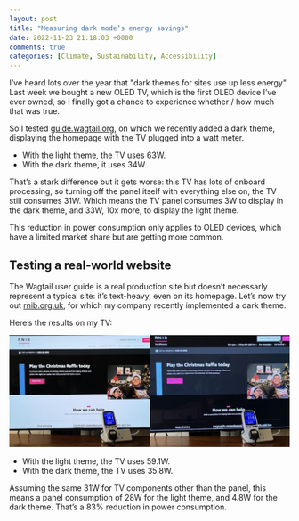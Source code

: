 ```yaml
---
layout: post
title: "Measuring dark mode’s energy savings"
date: 2022-11-23 21:18:03 +0000
comments: true
categories: [Climate, Sustainability, Accessibility]
---
```


I’ve heard lots over the year that "dark themes for sites use up less energy". Last week we bought a new OLED TV, which is the first OLED device I’ve ever owned, so I finally got a chance to experience whether / how much that was true.

<!-- more -->

So I tested [guide.wagtail.org](https://guide.wagtail.org/en-latest/), on which we recently added a dark theme, displaying the homepage with the TV plugged into a watt meter.

- With the light theme, the TV uses 63W.
- With the dark theme, it uses 34W.

That’s a stark difference but it gets worse: this TV has lots of onboard processing, so turning off the panel itself with everything else on, the TV still consumes 31W. Which means the TV panel consumes 3W to display in the dark theme, and 33W, 10x more, to display the light theme.

This reduction in power consumption only applies to OLED devices, which have a limited market share but are getting more common.

## Testing a real-world website

The Wagtail user guide is a real production site but doesn’t necessarly represent a typical site: it’s text-heavy, even on its homepage. Let’s now try out [rnib.org.uk](https://www.rnib.org.uk/), for which my company recently implemented a dark theme.

Here’s the results on my TV:

![Side-by-side shots of the RNIB website with a power meter in front. On the left is a light theme where the power meter says 59.1. On the right dark theme and the power meter says 35.8](/images/blog/measuring-dark-mode-energy-savings/rnib-oled-energy.jpg)

- With the light theme, the TV uses 59.1W.
- With the dark theme, the TV uses 35.8W.

Assuming the  same 31W for TV components other than the panel, this means a panel consumption of 28W for the light theme, and 4.8W for the dark theme. That’s a 83% reduction in power consumption.
